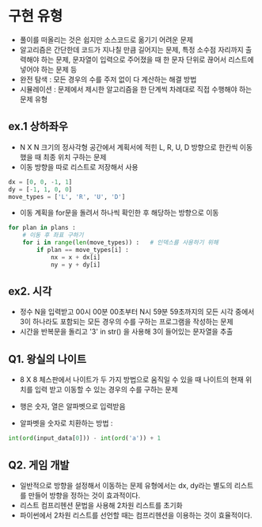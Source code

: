 # 구현 유형

- 풀이를 떠올리는 것은 쉽지만 소스코드로 옮기기 어려운 문제
- 알고리즘은 간단한데 코드가 지나칠 만큼 길어지는 문제, 특정 소수점 자리까지 출력해야 하는 문제, 문자열이 입력으로 주어졌을 때 한 문자 단위로 끊어서 리스트에 넣어야 하는 문제 등
- 완전 탐색 : 모든 경우의 수를 주저 없이 다 계산하는 해결 방법
- 시뮬레이션 : 문제에서 제시한 알고리즘을 한 단계씩 차례대로 직접 수행해야 하는 문제 유형

## ex.1 상하좌우

- N X N 크기의 정사각형 공간에서 계획서에 적힌 L, R, U, D 방향으로 한칸씩 이동했을 때 최종 위치 구하는 문제
- 이동 방향을 따로 리스트로 저장해서 사용

```py
dx = [0, 0, -1, 1]
dy = [-1, 1, 0, 0]
move_types = ['L', 'R', 'U', 'D']
```

- 이동 계획을 for문을 돌려서 하나씩 확인한 후 해당하는 방향으로 이동

```py
for plan in plans :
    # 이동 후 좌표 구하기
    for i in range(len(move_types)) :   # 인덱스를 사용하기 위해
        if plan == move_types[i] :
            nx = x + dx[i]
            ny = y + dy[i]
```

## ex2. 시각

- 정수 N을 입력받고 00시 00분 00초부터 N시 59분 59초까지의 모든 시각 중에서 3이 하나라도 포함되는 모든 경우의 수를 구하는 프로그램을 작성하는 문제
- 시간을 반복문을 돌리고 '3' in str() 을 사용해 3이 들어있는 문자열을 추출

## Q1. 왕실의 나이트

- 8 X 8 체스판에서 나이트가 두 가지 방법으로 움직일 수 있을 때 나이트의 현재 위치를 입력 받고 이동할 수 있는 경우의 수를 구하는 문제
- 행은 숫자, 열은 알파벳으로 입력받음

- 알파벳을 숫자로 치환하는 방법 :

```py
int(ord(input_data[0])) - int(ord('a')) + 1
```

## Q2. 게임 개발

- 일반적으로 방향을 설정해서 이동하는 문제 유형에서는 dx, dy라는 별도의 리스트를 만들어 방향을 정하는 것이 효과적이다.
- 리스트 컴프리헨션 문법을 사용해 2차원 리스트를 초기화
- 파이썬에서 2차원 리스트를 선언할 때는 컴프리헨션을 이용하는 것이 효율적이다.

